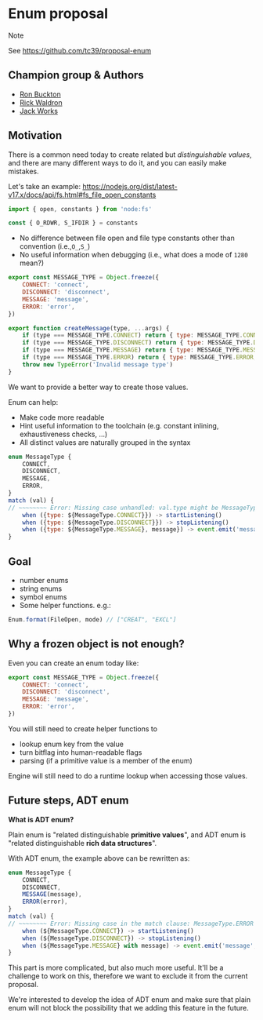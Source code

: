 # Enum proposal

> [!NOTE]  
> See <https://github.com/tc39/proposal-enum>

## Champion group & Authors

-   [Ron Buckton](https://github.com/rbuckton/)
-   [Rick Waldron](https://github.com/rwaldron/)
-   [Jack Works](https://github.com/Jack-Works/)

## Motivation

There is a common need today to create related but _distinguishable values_, and there are many different ways to do it,
and you can easily make mistakes.

Let's take an example: https://nodejs.org/dist/latest-v17.x/docs/api/fs.html#fs_file_open_constants

```js
import { open, constants } from 'node:fs'

const { O_RDWR, S_IFDIR } = constants
```

-   No difference between file open and file type constants other than convention (i.e.,`O_`,`S_`)
-   No useful information when debugging (i.e., what does a mode of `1280` mean?)

```js
export const MESSAGE_TYPE = Object.freeze({
    CONNECT: 'connect',
    DISCONNECT: 'disconnect',
    MESSAGE: 'message',
    ERROR: 'error',
})

export function createMessage(type, ...args) {
    if (type === MESSAGE_TYPE.CONNECT) return { type: MESSAGE_TYPE.CONNECT }
    if (type === MESSAGE_TYPE.DISCONNECT) return { type: MESSAGE_TYPE.DISCONNECT }
    if (type === MESSAGE_TYPE.MESSAGE) return { type: MESSAGE_TYPE.MESSAGE, message: args[0] }
    if (type === MESSAGE_TYPE.ERROR) return { type: MESSAGE_TYPE.ERROR, error: args[0] }
    throw new TypeError('Invalid message type')
}
```

We want to provide a better way to create those values.

Enum can help:

-   Make code more readable
-   Hint useful information to the toolchain (e.g. constant inlining, exhaustiveness checks, ...)
-   All distinct values are naturally grouped in the syntax

```js
enum MessageType {
    CONNECT,
    DISCONNECT,
    MESSAGE,
    ERROR,
}
match (val) {
// ~~~~~~~~ Error: Missing case unhandled: val.type might be MessageType.ERROR
    when ({type: ${MessageType.CONNECT}}) -> startListening()
    when ({type: ${MessageType.DISCONNECT}}) -> stopListening()
    when ({type: ${MessageType.MESSAGE}, message}) -> event.emit('message', message)
}
```

## Goal

-   number enums
-   string enums
-   symbol enums
-   Some helper functions. e.g.:

```js
Enum.format(FileOpen, mode) // ["CREAT", "EXCL"]
```

## Why a frozen object is not enough?

Even you can create an enum today like:

```js
export const MESSAGE_TYPE = Object.freeze({
    CONNECT: 'connect',
    DISCONNECT: 'disconnect',
    MESSAGE: 'message',
    ERROR: 'error',
})
```

You will still need to create helper functions to

-   lookup enum key from the value
-   turn bitflag into human-readable flags
-   parsing (if a primitive value is a member of the enum)

Engine will still need to do a runtime lookup when accessing those values.

## Future steps, ADT enum

**What is ADT enum?**

Plain enum is "related distinguishable **primitive values**", and ADT enum is "related distinguishable **rich data
structures**".

With ADT enum, the example above can be rewritten as:

```js
enum MessageType {
    CONNECT,
    DISCONNECT,
    MESSAGE(message),
    ERROR(error),
}
match (val) {
// ~~~~~~~~ Error: Missing case in the match clause: MessageType.ERROR
    when (${MessageType.CONNECT}) -> startListening()
    when (${MessageType.DISCONNECT}) -> stopListening()
    when (${MessageType.MESSAGE} with message) -> event.emit('message', message)
}
```

This part is more complicated, but also much more useful. It'll be a challenge to work on this, therefore we want to
exclude it from the current proposal.

We're interested to develop the idea of ADT enum and make sure that plain enum will not block the possibility that we
adding this feature in the future.
